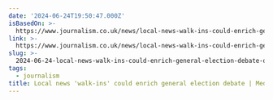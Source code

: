 ```yaml
---
date: '2024-06-24T19:50:47.000Z'
isBasedOn: >-
  https://www.journalism.co.uk/news/local-news-walk-ins-could-enrich-general-election-debate/s2/a1151194/
link: >-
  https://www.journalism.co.uk/news/local-news-walk-ins-could-enrich-general-election-debate/s2/a1151194/
slug: >-
  2024-06-24-local-news-walk-ins-could-enrich-general-election-debate-or-media-news
tags:
  - journalism
title: Local news 'walk-ins' could enrich general election debate | Media news
---
```

 
